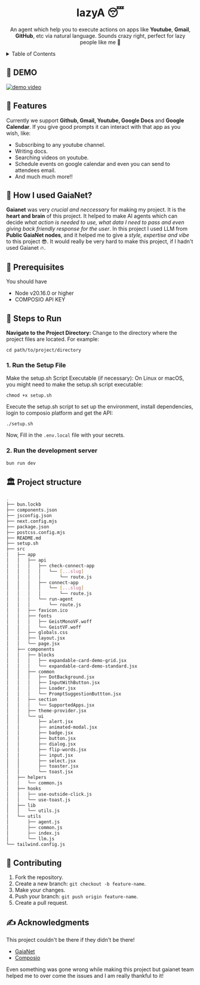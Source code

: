 <h1 align="center">lazyA 😴</h1>
<p align="center">An agent which help you to execute actions on apps like <b>Youtube</b>, <b>Gmail</b>, <b>GitHub</b>, etc via natural language. Sounds crazy right, perfect for lazy people like me 🤭</p>

<!-- TABLE OF CONTENTS -->
<details>
  <summary>Table of Contents</summary>
  <ol>
    <li><a href="#-demo">Demo</a></li>
    <li><a href="#-features">Features</a></li>
    <li><a href="#-how-i-used-gaianet">How I Used GaiaNet?</a></li>
    <li>
      <span>Getting Started</span>
      <ul>
        <li><a href="#-prerequisites">Prerequisites</a></li>
        <li><a href="#-steps-to-run">Steps to Run</a></li>
      </ul>
    </li>
    <li><a href="#%EF%B8%8F-project-structure">Project Structure</a></li>
    <li><a href="#-contributing">Contributing</a></li>
    <li><a href="#-acknowledgments">Acknowledgments<a/></li>
  </ol>
</details>

## 🎥 DEMO
[![demo video](https://cdn.loom.com/sessions/thumbnails/f7cded69452940febdef5de0c7bb038b-c7bbe3ea58995819-full-play.gif)](https://www.loom.com/embed/f7cded69452940febdef5de0c7bb038b?sid=7c87706d-3c28-4c9b-96a8-40fdcdb1d29b)

## 📙 Features
Currently we support **Github, Gmail, Youtube, Google Docs** and **Google Calendar**. If you give good prompts it can interact with that app as you wish, like:

- Subscribing to any youtube channel.
- Writing docs.
- Searching videos on youtube.
- Schedule events on google calendar and even you can send to attendees email.
- And much much more!!

## 🤔 How I used GaiaNet?
**Gaianet** was very _crucial and neccessary_ for making my project. It is the **heart and brain** of this project. It helped to make AI agents which can decide _what action is needed to use, what data I need to pass and even giving back friendly response for the user_. In this project I used LLM from **Public GaiaNet nodes**, and it helped me to give a _style, expertise and vibe_ to this project 😎. It would really be very hard to make this project, if I hadn't used Gaianet 🔥.

## 🫳 Prerequisites
You should have

- Node v20.16.0 or higher
- COMPOSIO API KEY

## 👣 Steps to Run
**Navigate to the Project Directory:**
Change to the directory where the project files are located. For example:
```shell
cd path/to/project/directory
```

### 1. Run the Setup File
Make the setup.sh Script Executable (if necessary):
On Linux or macOS, you might need to make the setup.sh script executable:
```shell
chmod +x setup.sh
```
Execute the setup.sh script to set up the environment, install dependencies, login to composio platform and 
get the API:
```shell
./setup.sh
```
Now, Fill in the `.env.local` file with your secrets.

### 2. Run the development server
```shell
bun run dev
```

## 🏛️ Project structure

```bash
.
├── bun.lockb
├── components.json
├── jsconfig.json
├── next.config.mjs
├── package.json
├── postcss.config.mjs
├── README.md
├── setup.sh
├── src
│   ├── app
│   │   ├── api
│   │   │   ├── check-connect-app
│   │   │   │   └── [...slug]
│   │   │   │       └── route.js
│   │   │   ├── connect-app
│   │   │   │   └── [...slug]
│   │   │   │       └── route.js
│   │   │   └── run-agent
│   │   │       └── route.js
│   │   ├── favicon.ico
│   │   ├── fonts
│   │   │   ├── GeistMonoVF.woff
│   │   │   └── GeistVF.woff
│   │   ├── globals.css
│   │   ├── layout.jsx
│   │   └── page.jsx
│   ├── components
│   │   ├── blocks
│   │   │   ├── expandable-card-demo-grid.jsx
│   │   │   └── expandable-card-demo-standard.jsx
│   │   ├── common
│   │   │   ├── DotBackground.jsx
│   │   │   ├── InputWithButton.jsx
│   │   │   ├── Loader.jsx
│   │   │   └── PromptSuggestionButtton.jsx
│   │   ├── section
│   │   │   └── SupportedApps.jsx
│   │   ├── theme-provider.jsx
│   │   └── ui
│   │       ├── alert.jsx
│   │       ├── animated-modal.jsx
│   │       ├── badge.jsx
│   │       ├── button.jsx
│   │       ├── dialog.jsx
│   │       ├── flip-words.jsx
│   │       ├── input.jsx
│   │       ├── select.jsx
│   │       ├── toaster.jsx
│   │       └── toast.jsx
│   ├── helpers
│   │   └── common.js
│   ├── hooks
│   │   ├── use-outside-click.js
│   │   └── use-toast.js
│   ├── lib
│   │   └── utils.js
│   └── utils
│       ├── agent.js
│       ├── common.js
│       ├── index.js
│       └── llm.js
└── tailwind.config.js
```

## 🤗 Contributing
1. Fork the repository.
2. Create a new branch: `git checkout -b feature-name`.
3. Make your changes.
4. Push your branch: `git push origin feature-name`.
5. Create a pull request.

## ✍ Acknowledgments
This project couldn't be there if they didn't be there!
- [GaiaNet](https://www.gaianet.ai/)
- [Composio](https://composio.dev/)

Even something was gone wrong while making this project but gaianet team helped me to over come the issues and I am really thankful to it!
